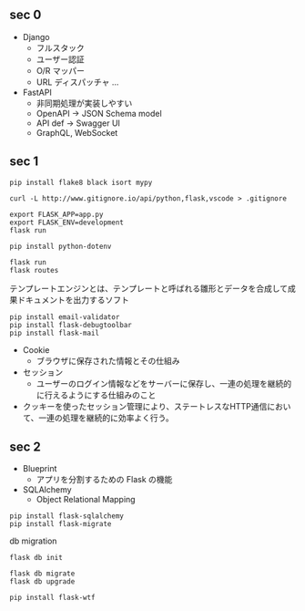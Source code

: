 ## sec 0
- Django
  - フルスタック
  - ユーザー認証
  - O/R マッパー
  - URL ディスパッチャ
  ...
- FastAPI
  - 非同期処理が実装しやすい
  - OpenAPI -> JSON Schema model
  - API def -> Swagger UI
  - GraphQL, WebSocket

## sec 1
`pip install flake8 black isort mypy`

`curl -L http://www.gitignore.io/api/python,flask,vscode > .gitignore`

```
export FLASK_APP=app.py
export FLASK_ENV=development
flask run
```

```
pip install python-dotenv

flask run
flask routes
```

テンプレートエンジンとは、テンプレートと呼ばれる雛形とデータを合成して成果ドキュメントを出力するソフト

```
pip install email-validator
pip install flask-debugtoolbar
pip install flask-mail
```

- Cookie
  - ブラウザに保存された情報とその仕組み
- セッション
  - ユーザーのログイン情報などをサーバーに保存し、一連の処理を継続的に行えるようにする仕組みのこと
- クッキーを使ったセッション管理により、ステートレスなHTTP通信において、一連の処理を継続的に効率よく行う。


## sec 2
- Blueprint
  - アプリを分割するための Flask の機能
- SQLAlchemy
  - Object Relational Mapping


```
pip install flask-sqlalchemy
pip install flask-migrate
```

db migration

```
flask db init

flask db migrate
flask db upgrade
```


``` 
pip install flask-wtf
```

